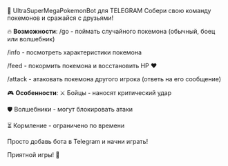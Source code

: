 🐍 UltraSuperMegaPokemonBot для TELEGRAM
Собери свою команду покемонов и сражайся с друзьями!

🔥 **Возможности**:
/go - поймать случайного покемона (обычный, боец или волшебник)

/info - посмотреть характеристики покемона

/feed - покормить покемона и восстановить HP ❤️

/attack - атаковать покемона другого игрока (ответь на его сообщение)

🎮 **Особенности**:
⚔️ Бойцы - наносят критический удар

🛡️ Волшебники - могут блокировать атаки

⏳ Кормление - ограничено по времени

Просто добавь бота в Telegram и начни играть!

Приятной игры! 🎉
